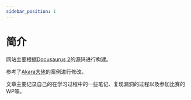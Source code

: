 ```yaml
---
sidebar_position: 1
---
```

# 简介

网站主要根据[Docusaurus 2](https://docusaurus.io/)的源码进行构建。

参考了[Akara大佬](https://messiahhh.github.io/blog/)的案例进行修改。

文章主要记录自己的在学习过程中的一些笔记、复现漏洞的过程以及参加比赛的WP等。
